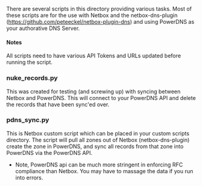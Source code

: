 There are several scripts in this directory providing various tasks.  Most of these scripts are for the use with Netbox and the netbox-dns-plugin (https://github.com/peteeckel/netbox-plugin-dns) and using PowerDNS as your authorative DNS Server.

#### Notes
All scripts need to have various API Tokens and URLs updated before running the script.


### nuke_records.py ###
This was created for testing (and screwing up) with syncing between Netbox and PowerDNS.   This will connect to your PowerDNS API and delete the records that have been sync'ed over.


### pdns_sync.py ###
This is  Netbox custom script which can be placed in your custom scripts directory.  The script will pull all zones out of Netbox (netbox-dns-plugin) create the zone in PowerDNS, and sync all records from that zone into PowerDNS via the PowerDNS API.  

- Note, PowerDNS api can be much more stringent in enforcing RFC compliance than Netbox.  You may have to massage the data if you run into errors.
